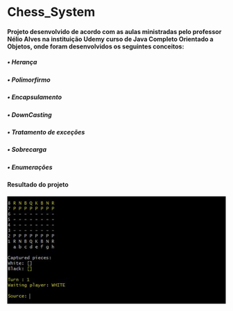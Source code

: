 # Chess_System
#### Projeto desenvolvido de acordo com as aulas ministradas pelo professor Nélio Alves na instituição Udemy curso de Java Completo Orientado a Objetos, onde foram desenvolvidos os seguintes conceitos:

##### • Herança
##### • Polimorfirmo
##### • Encapsulamento
##### • DownCasting
##### • Tratamento de exceções
##### • Sobrecarga
##### • Enumerações

#### Resultado do projeto

![alt text](https://github.com/AlanGustav0/Chess_System/blob/master/board_image.JPG)





